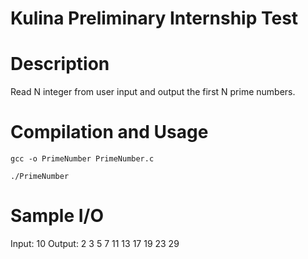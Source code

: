 Kulina Preliminary Internship Test
=========================================
# Description

Read N integer from user input and output the first N prime numbers.

# Compilation and Usage

```$xslt
gcc -o PrimeNumber PrimeNumber.c
```

```$xslt
./PrimeNumber
```

# Sample I/O
Input: 10
Output: 2 3 5 7 11 13 17 19 23 29
